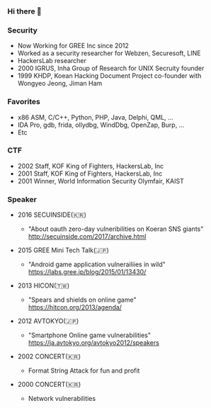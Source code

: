 ### Hi there 👋

<!--
**truefinder/truefinder** is a ✨ _special_ ✨ repository because its `README.md` (this file) appears on your GitHub profile.

Here are some ideas to get you started:

- 🔭 I’m currently working on ...
- 🌱 I’m currently learning ...
- 👯 I’m looking to collaborate on ...
- 🤔 I’m looking for help with ...
- 💬 Ask me about ...
- 📫 How to reach me: ...
- 😄 Pronouns: ...
- ⚡ Fun fact: ...
-->

### Security
- Now Working for GREE Inc since 2012
- Worked as a security researcher for Webzen, Securesoft, LINE
- HackersLab researcher
- 2000 IGRUS, Inha Group of Research for UNIX Secruity founder 
- 1999 KHDP, Koean Hacking Document Project co-founder with Wongyeo Jeong, Jiman Ham

### Favorites 
- x86 ASM, C/C++, Python, PHP, Java, Delphi, QML, ... 
- IDA Pro, gdb, frida, ollydbg, WindDbg, OpenZap, Burp,  ...
- Etc 

### CTF 
- 2002 Staff, KOF King of Fighters, HackersLab, Inc 
- 2001 Staff, KOF King of Fighters, HackersLab, Inc 
- 2001 Winner, World Information Security Olymfair, KAIST 

### Speaker 
- 2016 SECUINSIDE(🇰🇷)
  * "About oauth zero-day vulneribilities on Koeran SNS giants"  http://secuinside.com/2017/archive.html

- 2015 GREE Mini Tech Talk(🇯🇵)
  * "Android game application vulnerailiies in wild" https://labs.gree.jp/blog/2015/01/13430/

- 2013 HICON(🇹🇼)
  * "Spears and shields on online game" https://hitcon.org/2013/agenda/

- 2012 AVTOKYO(🇯🇵)
  * "Smartphone Online game vulnerabilities" https://ja.avtokyo.org/avtokyo2012/speakers

- 2002 CONCERT(🇰🇷) 
  * Format String Attack for fun and profit 
  
- 2000 CONCERT(🇰🇷) 
  * Network vulnerabilities 


